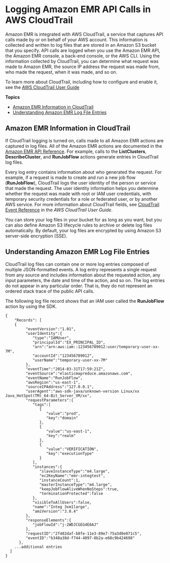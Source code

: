 # Logging Amazon EMR API Calls in AWS CloudTrail<a name="logging_emr_api_calls"></a>

Amazon EMR is integrated with AWS CloudTrail, a service that captures API calls made by or on behalf of your AWS account\. This information is collected and written to log files that are stored in an Amazon S3 bucket that you specify\. API calls are logged when you use the Amazon EMR API, the Amazon EMR console, a back\-end console, or the AWS CLI\. Using the information collected by CloudTrail, you can determine what request was made to Amazon EMR, the source IP address the request was made from, who made the request, when it was made, and so on\. 

To learn more about CloudTrail, including how to configure and enable it, see the [AWS CloudTrail User Guide](http://docs.aws.amazon.com/awscloudtrail/latest/userguide/) 

**Topics**
+ [Amazon EMR Information in CloudTrail](#emr_info_in_ct)
+ [Understanding Amazon EMR Log File Entries](#understanding_emr_log_file_entries)

## Amazon EMR Information in CloudTrail<a name="emr_info_in_ct"></a>

If CloudTrail logging is turned on, calls made to all Amazon EMR actions are captured in log files\. All of the Amazon EMR actions are documented in the [Amazon EMR API Reference](http://docs.aws.amazon.com/ElasticMapReduce/latest/API/)\. For example, calls to the **ListClusters**, **DescribeCluster**, and **RunJobFlow** actions generate entries in CloudTrail log files\. 

Every log entry contains information about who generated the request\. For example, if a request is made to create and run a new job flow \(**RunJobFlow**\), CloudTrail logs the user identity of the person or service that made the request\. The user identity information helps you determine whether the request was made with root or IAM user credentials, with temporary security credentials for a role or federated user, or by another AWS service\. For more information about CloudTrail fields, see [CloudTrail Event Reference](http://docs.aws.amazon.com/awscloudtrail/latest/userguide/eventreference.html) in the *AWS CloudTrail User Guide*\. 

You can store your log files in your bucket for as long as you want, but you can also define Amazon S3 lifecycle rules to archive or delete log files automatically\. By default, your log files are encrypted by using Amazon S3 server\-side encryption \(SSE\)\. 

## Understanding Amazon EMR Log File Entries<a name="understanding_emr_log_file_entries"></a>

CloudTrail log files can contain one or more log entries composed of multiple JSON\-formatted events\. A log entry represents a single request from any source and includes information about the requested action, any input parameters, the date and time of the action, and so on\. The log entries do not appear in any particular order\. That is, they do not represent an ordered stack trace of the public API calls\. 

The following log file record shows that an IAM user called the **RunJobFlow** action by using the SDK\. 

```
{
	"Records": [
	{
         "eventVersion":"1.01",
         "userIdentity":{
            "type":"IAMUser",
            "principalId":"EX_PRINCIPAL_ID",
            "arn":"arn:aws:iam::123456789012:user/temporary-user-xx-7M",
            "accountId":"123456789012",
            "userName":"temporary-user-xx-7M"
         },
         "eventTime":"2014-03-31T17:59:21Z",
         "eventSource":"elasticmapreduce.amazonaws.com",
         "eventName":"RunJobFlow",
         "awsRegion":"us-east-1",
         "sourceIPAddress":"127.0.0.1",
         "userAgent":"aws-sdk-java/unknown-version Linux/xx Java_HotSpot(TM)_64-Bit_Server_VM/xx",
         "requestParameters":{
            "tags":[
               {
                  "value":"prod",
                  "key":"domain"
               },
               {
                  "value":"us-east-1",
                  "key":"realm"
               },
               {
                  "value":"VERIFICATION",
                  "key":"executionType"
               }
            ],
            "instances":{
               "slaveInstanceType":"m4.large",
               "ec2KeyName":"emr-integtest",
               "instanceCount":1,
               "masterInstanceType":"m4.large",
               "keepJobFlowAliveWhenNoSteps":true,
               "terminationProtected":false
            },
            "visibleToAllUsers":false,
            "name":"Integ 3xm1large",
            "amiVersion":"3.0.4"
         },
         "responseElements":{
            "jobFlowId":"j-2WDJCGEG4E6AJ"
         },
         "requestID":"2f482daf-b8fe-11e3-89e7-75a3d0e071c5",
         "eventID":"b348a38d-f744-4097-8b2a-e68c9b424698"
      },
	...additional entries
  ]
}
```